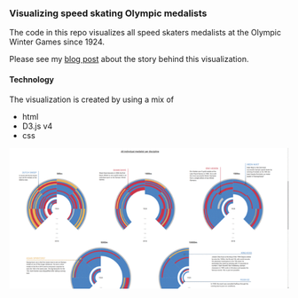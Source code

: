 ### Visualizing speed skating Olympic medalists

The code in this repo visualizes all speed skaters medalists at the Olympic Winter Games since 1924. 

Please see my [blog post](http://gerinberg.com/2017/11/04/speed-skating-olympic-medalists/) about the story behind this visualization.

#### Technology

The visualization is created by using a mix of

- html
- D3.js v4
- css

![alt text](images/speedskating.gif "Speed skater medalists at the Olympic Winter Games")